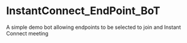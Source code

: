 # InstantConnect_EndPoint_BoT
A simple demo bot allowing endpoints to be selected to join and Instant Connect meeting

